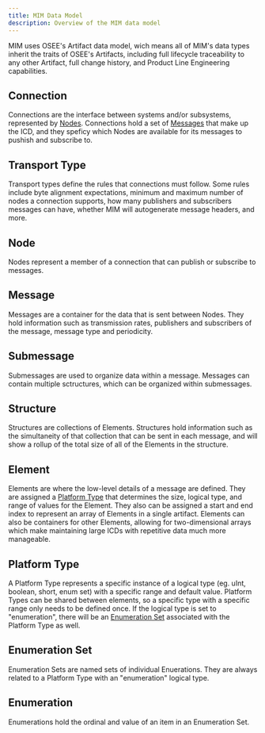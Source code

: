 ```yaml
---
title: MIM Data Model
description: Overview of the MIM data model
---
```


MIM uses OSEE's Artifact data model, wich means all of MIM's data types inherit the traits of OSEE's Artifacts, including full lifecycle traceability to any other Artifact, full change history, and Product Line Engineering capabilities.

## Connection

Connections are the interface between systems and/or subsystems, represented by [Nodes](#node). Connections hold a set of [Messages](#message) that make up the ICD, and they speficy which Nodes are available for its messages to pushish and subscribe to.

## Transport Type

Transport types define the rules that connections must follow. Some rules include byte alignment expectations, minimum and maximum number of nodes a connection supports, how many publishers and subscribers messages can have, whether MIM will autogenerate message headers, and more.

## Node

Nodes represent a member of a connection that can publish or subscribe to messages.

## Message

Messages are a container for the data that is sent between Nodes. They hold information such as transmission rates, publishers and subscribers of the message, message type and periodicity.

## Submessage

Submessages are used to organize data within a message. Messages can contain multiple sctructures, which can be organized within submessages.

## Structure

Structures are collections of Elements. Structures hold information such as the simultaneity of that collection that can be sent in each message, and will show a rollup of the total size of all of the Elements in the structure.

## Element

Elements are where the low-level details of a message are defined. They are assigned a [Platform Type](#platform-type) that determines the size, logical type, and range of values for the Element. They also can be assigned a start and end index to represent an array of Elements in a single artifact. Elements can also be containers for other Elements, allowing for two-dimensional arrays which make maintaining large ICDs with repetitive data much more manageable.

## Platform Type

A Platform Type represents a specific instance of a logical type (eg. uInt, boolean, short, enum set) with a specific range and default value. Platform Types can be shared between elements, so a specific type with a specific range only needs to be defined once. If the logical type is set to "enumeration", there will be an [Enumeration Set](#enumeration-set) associated with the Platform Type as well.

## Enumeration Set

Enumeration Sets are named sets of individual Enuerations. They are always related to a Platform Type with an "enumeration" logical type.

## Enumeration

Enumerations hold the ordinal and value of an item in an Enumeration Set.

